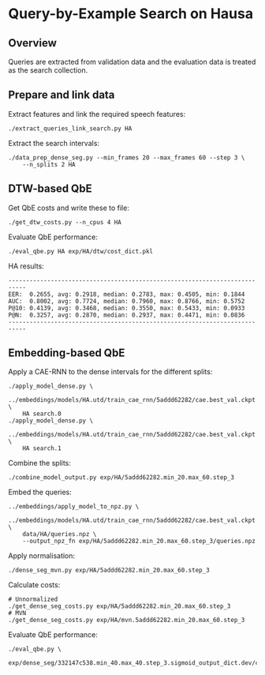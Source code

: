 Query-by-Example Search on Hausa
================================

Overview
--------
Queries are extracted from validation data and the evaluation data is treated
as the search collection.


Prepare and link data
---------------------
Extract features and link the required speech features:

    ./extract_queries_link_search.py HA

Extract the search intervals:

    ./data_prep_dense_seg.py --min_frames 20 --max_frames 60 --step 3 \
        --n_splits 2 HA


DTW-based QbE
-------------
Get QbE costs and write these to file:

    ./get_dtw_costs.py --n_cpus 4 HA

Evaluate QbE performance:

    ./eval_qbe.py HA exp/HA/dtw/cost_dict.pkl

HA results:

    ---------------------------------------------------------------------------
    EER:  0.2655, avg: 0.2918, median: 0.2783, max: 0.4505, min: 0.1844
    AUC:  0.8002, avg: 0.7724, median: 0.7960, max: 0.8766, min: 0.5752
    P@10: 0.4139, avg: 0.3468, median: 0.3550, max: 0.5433, min: 0.0933
    P@N:  0.3257, avg: 0.2870, median: 0.2937, max: 0.4471, min: 0.0836
    ---------------------------------------------------------------------------


Embedding-based QbE
-------------------
Apply a CAE-RNN to the dense intervals for the different splits:

    ./apply_model_dense.py \
        ../embeddings/models/HA.utd/train_cae_rnn/5addd62282/cae.best_val.ckpt \
        HA search.0
    ./apply_model_dense.py \
        ../embeddings/models/HA.utd/train_cae_rnn/5addd62282/cae.best_val.ckpt \
        HA search.1

Combine the splits:

    ./combine_model_output.py exp/HA/5addd62282.min_20.max_60.step_3

Embed the queries:

    ../embeddings/apply_model_to_npz.py \
        ../embeddings/models/HA.utd/train_cae_rnn/5addd62282/cae.best_val.ckpt \
        data/HA/queries.npz \
        --output_npz_fn exp/HA/5addd62282.min_20.max_60.step_3/queries.npz

Apply normalisation:

    ./dense_seg_mvn.py exp/HA/5addd62282.min_20.max_60.step_3

Calculate costs:

    # Unnormalized
    ./get_dense_seg_costs.py exp/HA/5addd62282.min_20.max_60.step_3
    # MVN
    ./get_dense_seg_costs.py exp/HA/mvn.5addd62282.min_20.max_60.step_3

Evaluate QbE performance:

    ./eval_qbe.py \
        exp/dense_seg/332147c538.min_40.max_40.step_3.sigmoid_output_dict.dev/cost_dict.cosine.pkl


